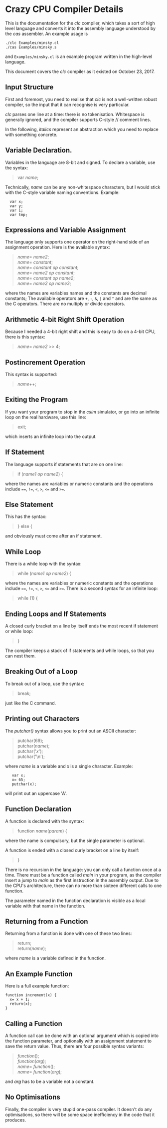 # Crazy CPU Compiler Details

This is the documentation for the *clc* compiler, which takes a sort of
high level language and converts it into the assembly language understood
by the *cas* assembler. An example usage is

```
./clc Examples/minsky.cl
./cas Examples/minsky.s
```

and ```Examples/minsky.cl``` is an example program written in the high-level
language.

This document covers the *clc* compiler as it existed on October 23, 2017.

## Input Structure

First and foremost, you need to realise that *clc* is not a well-written
robust compiler, so the input that it can recognise is very particular.

*clc* parses one line at a time: there is no tokenisation. Whitespace is
generally ignored, and the compiler supports C-style // comment lines.

In the following, *italics* represent an abstraction which you need to
replace with something concrete.

## Variable Declaration.

Variables in the language are 8-bit and signed. To declare a variable,
use the syntax:

> var *name*;

Technically, *name* can be any non-whitespace characters, but I would
stick with the C-style variable naming conventions. Example:

```
  var x;
  var y;
  var i;
  var tmp;
```

## Expressions and Variable Assignment

The language only supports one operator on the right-hand side of an
assignment operation. Here is the available syntax:

<blockquote>
<i>name</i>= <i>name2</i>;<br>
<i>name</i>= <i>constant</i>;<br>
<i>name</i>= <i>constant</i> <i>op</i> <i>constant</i>;<br>
<i>name</i>= <i>name2</i> <i>op</i> <i>constant</i>;<br>
<i>name</i>= <i>constant</i> <i>op</i> <i>name2</i>;<br>
<i>name</i>= <i>name2</i> <i>op</i> <i>name3</i>;
</blockquote>

where the names are variables names and the constants are decimal constants;
The available operators are ```+```, ```-```, ```&```, ```|``` and ```^```
and are the same as the C operators. There are no multiply or divide operators.

## Arithmetic 4-bit Right Shift Operation

Because I needed a 4-bit right shift and this is easy to do on a 4-bit CPU,
there is this syntax:

> *name*= *name2* >> 4;

## Postincrement Operation

This syntax is supported:

> *name*++;

## Exiting the Program

If you want your program to stop in the *csim* simulator, or go into an
infinite loop on the real hardware, use this line:

> exit;

which inserts an infinite loop into the output.

## If Statement

The language supports if statements that are on one line:

> if (*name1* *op* *name2*) {

where the names are variables or numeric constants and the operations
include ```==```, ```!=```, ```<```, ```>```, ```<=``` and ```>=```.

## Else Statement

This has the syntax:

> } else {

and obviously must come after an if statement.

## While Loop

There is a while loop with the syntax:

> while (*name1* *op* *name2*) {

where the names are variables or numeric constants and the operations
include ```==```, ```!=```, ```<```, ```>```, ```<=``` and ```>=```.
There is a second syntax for an infinite loop:

> while (1) {

## Ending Loops and If Statements

A closed curly bracket on a line by itself ends the most recent if
statement or while loop:

> }

The compiler keeps a stack of if statements and while loops, so that you
can nest them.

## Breaking Out of a Loop

To break out of a loop, use the syntax:

> break;

just like the C command.

## Printing out Characters

The *putchar()* syntax allows you to print out an ASCII character:


<blockquote>
putchar(69);<br>
putchar(<i>name</i>);<br>
putchar('<i>x</i>');<br>
putchar('\n');
</blockquote>

where *name* is a variable and *x* is a single character. Example:

```
   var x;
   x= 65;
   putchar(x);
```

will print out an uppercase 'A'.

## Function Declaration

A function is declared with the syntax:

> function *name*(*param*) {

where the name is compulsory, but the single parameter is optional.

A function is ended with a closed curly bracket on a line by itself:

> }

There is no recursion in the language: you can only call a function once
at a time. There must be a function called *main* in your program, as the
compiler insert a jump to *main* as the first instruction in the assembly
output. Due to the CPU's architecture, there can no more than sixteen
different calls to one function.

The parameter named in the function declaration is visible as a local
variable with that name in the function.

## Returning from a Function

Returning from a function is done with one of these two lines:

<blockquote>
return;<br>
return(<i>name</i>);
</blockquote>

where *name* is a variable defined in the function.

## An Example Function

Here is a full example function:

```
function increment(x) {
  x= x + 1;
  return(x);
}
```

## Calling a Function

A function call can be done with an optional argument which is copied into
the function parameter, and optionally with an assignment statement to save
the return value. Thus, there are four possible syntax variants:

<blockquote>
<i>function</i>();<br>
<i>function</i>(<i>arg</i>);<br>
<i>name</i>= <i>function</i>();<br>
<i>name</i>= <i>function</i>(<i>arg</i>);
</blockquote>

and *arg* has to be a variable not a constant.
</blockquote>

## No Optimisations

Finally, the compiler is very stupid one-pass compiler. It doesn't do any
optimisations, so there will be some space inefficiency in the code that
it produces.
